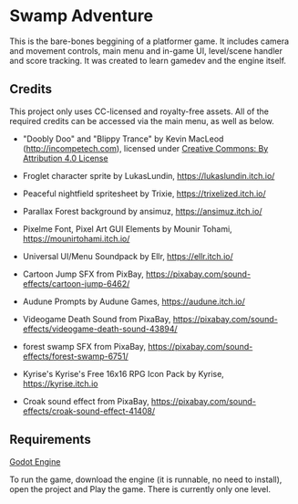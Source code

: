 # Swamp Adventure
This is the bare-bones beggining of a platformer game. It includes camera and movement controls, main menu and in-game UI, level/scene handler and score tracking.
It was created to learn gamedev and the engine itself.

## Credits
This project only uses CC-licensed and royalty-free assets. All of the required credits can be accessed via the main menu, as well as below.
* "Doobly Doo" and "Blippy Trance" by Kevin MacLeod (http://incompetech.com), licensed under [Creative Commons: By Attribution 4.0 License](http://creativecommons.org/licenses/by/4.0/)

* Froglet character sprite by LukasLundin, 
https://lukaslundin.itch.io/

* Peaceful nightfield spritesheet by Trixie, 
https://trixelized.itch.io/

* Parallax Forest background by ansimuz, 
 https://ansimuz.itch.io/

* Pixelme Font, Pixel Art GUI Elements by Mounir Tohami, 
https://mounirtohami.itch.io/

* Universal UI/Menu Soundpack by Ellr, 
https://ellr.itch.io/

* Cartoon Jump SFX from PixBay, 
https://pixabay.com/sound-effects/cartoon-jump-6462/

* Audune Prompts by Audune Games,
https://audune.itch.io/

* Videogame Death Sound from PixaBay,
https://pixabay.com/sound-effects/videogame-death-sound-43894/
* forest swamp SFX from PixaBay,
https://pixabay.com/sound-effects/forest-swamp-6751/

* Kyrise's Kyrise's Free 16x16 RPG Icon Pack by Kyrise,
https://kyrise.itch.io

* Croak sound effect from PixaBay,
https://pixabay.com/sound-effects/croak-sound-effect-41408/

## Requirements
[Godot Engine](https://godotengine.org/)

To run the game, download the engine (it is runnable, no need to install), open the project and Play the game. There is currently only one level. 
